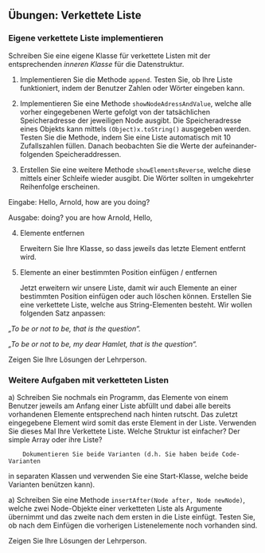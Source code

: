 ## Übungen: Verkettete Liste

### Eigene verkettete Liste implementieren

Schreiben Sie eine eigene Klasse für verkettete Listen mit der
entsprechenden *inneren Klasse* für die Datenstruktur.

1.  Implementieren Sie die Methode `append`. Testen Sie, ob Ihre Liste
    funktioniert, indem der Benutzer Zahlen oder Wörter eingeben kann.

2.  Implementieren Sie eine Methode `showNodeAdressAndValue`, welche
    alle vorher eingegebenen Werte gefolgt von der tatsächlichen
    Speicheradresse der jeweiligen Node ausgibt. Die Speicheradresse
    eines Objekts kann mittels `(Object)x.toString()` ausgegeben werden.
    Testen Sie die Methode, indem Sie eine Liste automatisch mit 10
    Zufallszahlen füllen. Danach beobachten Sie die Werte der
    aufeinander­folgenden Speicheraddressen.

3.  Erstellen Sie eine weitere Methode `showElementsReverse`, welche
    diese mittels einer Schleife wieder ausgibt. Die Wörter sollten in
    umgekehrter Reihenfolge erscheinen.

Eingabe: Hello, Arnold, how are you doing?

Ausgabe: doing? you are how Arnold, Hello,

4. Elemente entfernen
	
	Erweitern Sie Ihre Klasse, so dass jeweils das letzte Element entfernt
wird.

5. Elemente an einer bestimmten Position einfügen / entfernen
	
	Jetzt erweitern wir unsere Liste, damit wir auch Elemente an einer
bestimmten Position einfügen oder auch löschen können. Erstellen Sie
eine verkettete Liste, welche aus String-Elementen besteht. Wir wollen
folgenden Satz anpassen:

*„To be or not to be, that is the question“.*

*„To be or not to be, my dear Hamlet, that is the question“.*

Zeigen Sie Ihre Lösungen der Lehrperson.

### Weitere Aufgaben mit verketteten Listen

a)  Schreiben Sie nochmals ein Programm, das Elemente von einem Benutzer
    jeweils am Anfang einer Liste abfüllt und dabei alle bereits
    vorhandenen Elemente entsprechend nach hinten rutscht. Das zuletzt
    eingegebene Element wird somit das erste Element in der Liste.
    Verwenden Sie dieses Mal Ihre Verkettete Liste. Welche Struktur ist
    einfacher? Der simple Array oder ihre Liste?

		Dokumentieren Sie beide Varianten (d.h. Sie haben beide Code-Varianten
in separaten Klassen und verwenden Sie eine Start-Klasse, welche beide
Varianten benützen kann).

a)  Schreiben Sie eine Methode `insertAfter(Node after, Node newNode)`,
    welche zwei Node-Objekte einer verket­teten Liste als Argumente
    übernimmt und das zweite nach dem ersten in die Liste einfügt.
    Testen Sie, ob nach dem Einfügen die vorherigen Listenelemente noch
    vorhanden sind.

Zeigen Sie Ihre Lösungen der Lehrperson.
